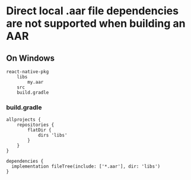 # Direct local .aar file dependencies are not supported when building an AAR

## On Windows

```
react-native-pkg
    libs
        my.aar
    src
    build.gradle
```

### build.gradle

```
allprojects {
    repositories {
        flatDir {
            dirs 'libs'
        }
    }
}

dependencies {
  implementation fileTree(include: ['*.aar'], dir: 'libs')
}
```
